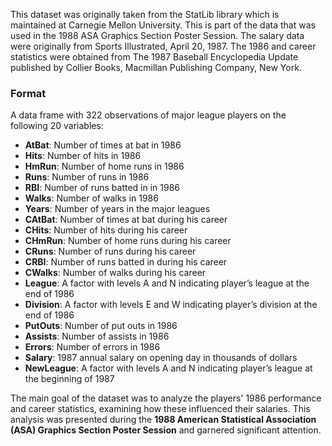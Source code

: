 This dataset was originally taken from the StatLib library which is maintained at Carnegie Mellon University. This is part of the data that was used in the 1988 ASA Graphics Section Poster Session. The salary data were originally from Sports Illustrated, April 20, 1987. The 1986 and career statistics were obtained from The 1987 Baseball Encyclopedia Update published by Collier Books, Macmillan Publishing Company, New York.

### Format
A data frame with 322 observations of major league players on the following 20 variables:

- **AtBat**: Number of times at bat in 1986
- **Hits**: Number of hits in 1986
- **HmRun**: Number of home runs in 1986
- **Runs**: Number of runs in 1986
- **RBI**: Number of runs batted in in 1986
- **Walks**: Number of walks in 1986
- **Years**: Number of years in the major leagues
- **CAtBat**: Number of times at bat during his career
- **CHits**: Number of hits during his career
- **CHmRun**: Number of home runs during his career
- **CRuns**: Number of runs during his career
- **CRBI**: Number of runs batted in during his career
- **CWalks**: Number of walks during his career
- **League**: A factor with levels A and N indicating player’s league at the end of 1986
- **Division**: A factor with levels E and W indicating player’s division at the end of 1986
- **PutOuts**: Number of put outs in 1986
- **Assists**: Number of assists in 1986
- **Errors**: Number of errors in 1986
- **Salary**: 1987 annual salary on opening day in thousands of dollars
- **NewLeague**: A factor with levels A and N indicating player’s league at the beginning of 1987

The main goal of the dataset was to analyze the players' 1986 performance and career statistics, examining how these influenced their salaries. This analysis was presented during the **1988 American Statistical Association (ASA) Graphics Section Poster Session** and garnered significant attention.
